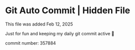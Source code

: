 # Git Auto Commit | Hidden File

This file was added Feb 12, 2025

Just for fun and keeping my daily git commit active 🤪

commit number: 357884
